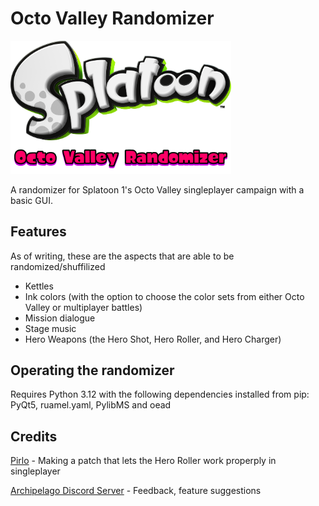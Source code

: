 # Octo Valley Randomizer
<img src="assets/repo_assets/Octo Valley Randomizer logo.png?raw=true" width="70%">

A randomizer for Splatoon 1's Octo Valley singleplayer campaign with a basic GUI.

## Features
As of writing, these are the aspects that are able to be randomized/shuffilized
- Kettles
- Ink colors (with the option to choose the color sets from either Octo Valley or multiplayer battles)
- Mission dialogue
- Stage music
- Hero Weapons (the Hero Shot, Hero Roller, and Hero Charger)

## Operating the randomizer

Requires Python 3.12 with the following dependencies installed from pip: PyQt5, ruamel.yaml, PylibMS and oead


## Credits

[Pirlo](https://twitter.com/0x1CAA9C5C) - Making a patch that lets the Hero Roller work properply in singleplayer

[Archipelago Discord Server](https://discord.gg/8Z65BR2) - Feedback, feature suggestions
